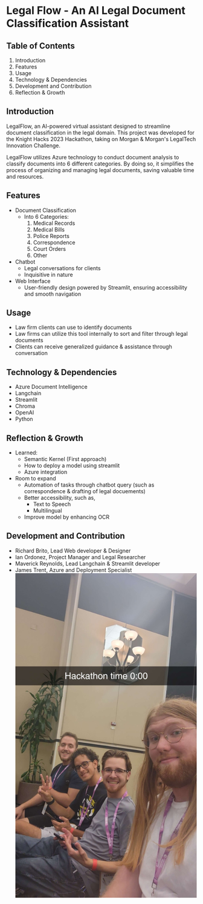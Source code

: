 # Legal Flow - An AI Legal Document Classification Assistant

## Table of Contents

1. Introduction
2. Features
3. Usage
4. Technology & Dependencies
5. Development and Contribution
6. Reflection & Growth

## Introduction
LegalFlow, an AI-powered virtual assistant designed to streamline document classification in the legal domain. This project was developed for the Knight Hacks 2023 Hackathon, taking on Morgan & Morgan's LegalTech Innovation Challenge.

LegalFlow utilizes Azure technology to conduct document analysis to classify documents into 6 different categories. By doing so, it simplifies the process of organizing and managing legal documents, saving valuable time and resources.

## Features
- Document Classification
    - Into 6 Categories:
        1. Medical Records
        2. Medical Bills
        3. Police Reports
        4. Correspondence
        5. Court Orders
        6. Other
- Chatbot
    - Legal conversations for clients
    - Inquisitive in nature
- Web Interface
    - User-friendly design powered by Streamlit, ensuring accessibility and smooth navigation

## Usage
- Law firm clients can use to identify documents
- Law firms can utilize this tool internally to sort and filter through legal documents
- Clients can receive generalized guidance & assistance through conversation

## Technology & Dependencies
- Azure Document Intelligence
- Langchain
- Streamlit
- Chroma
- OpenAI
- Python

## Reflection & Growth
- Learned:
    - Semantic Kernel (First approach)
    - How to deploy a model using streamlit
    - Azure integration
- Room to expand
    - Automation of tasks through chatbot query (such as correspondence & drafting of legal docuements)
    - Better accessibility, such as,
        - Text to Speech
        - Multilingual
    - Improve model by enhancing OCR 

## Development and Contribution
- Richard Brito, Lead Web developer & Designer
- Ian Ordonez, Project Manager and Legal Researcher
- Maverick Reynolds, Lead Langchain & Streamlit developer
- James Trent, Azure and Deployment Specialist
![Alt text](image.png)